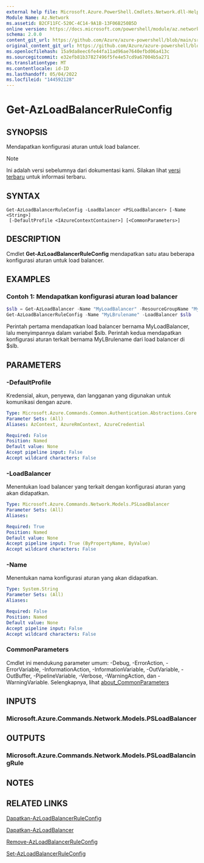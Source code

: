 ```yaml
---
external help file: Microsoft.Azure.PowerShell.Cmdlets.Network.dll-Help.xml
Module Name: Az.Network
ms.assetid: B2CF11FC-520C-4C14-9A1B-13F06B250B5D
online version: https://docs.microsoft.com/powershell/module/az.network/get-azloadbalancerruleconfig
schema: 2.0.0
content_git_url: https://github.com/Azure/azure-powershell/blob/main/src/Network/Network/help/Get-AzLoadBalancerRuleConfig.md
original_content_git_url: https://github.com/Azure/azure-powershell/blob/main/src/Network/Network/help/Get-AzLoadBalancerRuleConfig.md
ms.openlocfilehash: 15a9da8eec6fe44fa11ad96ae7640efbd06a413c
ms.sourcegitcommit: e32efb81b37827496f5fe4e57cd9a67004b5a271
ms.translationtype: MT
ms.contentlocale: id-ID
ms.lasthandoff: 05/04/2022
ms.locfileid: "144592128"
---
```

# Get-AzLoadBalancerRuleConfig

## SYNOPSIS
Mendapatkan konfigurasi aturan untuk load balancer.

> [!NOTE]
>Ini adalah versi sebelumnya dari dokumentasi kami. Silakan lihat [versi terbaru](/powershell/module/az.network/get-azloadbalancerruleconfig) untuk informasi terbaru.

## SYNTAX

```
Get-AzLoadBalancerRuleConfig -LoadBalancer <PSLoadBalancer> [-Name <String>]
 [-DefaultProfile <IAzureContextContainer>] [<CommonParameters>]
```

## DESCRIPTION
Cmdlet **Get-AzLoadBalancerRuleConfig** mendapatkan satu atau beberapa konfigurasi aturan untuk load balancer.

## EXAMPLES

### Contoh 1: Mendapatkan konfigurasi aturan load balancer
```powershell
$slb = Get-AzLoadBalancer -Name "MyLoadBalancer" -ResourceGroupName "MyResourceGroup"
Get-AzLoadBalancerRuleConfig -Name "MyLBrulename" -LoadBalancer $slb
```

Perintah pertama mendapatkan load balancer bernama MyLoadBalancer, lalu menyimpannya dalam variabel $slb.
Perintah kedua mendapatkan konfigurasi aturan terkait bernama MyLBrulename dari load balancer di $slb.

## PARAMETERS

### -DefaultProfile
Kredensial, akun, penyewa, dan langganan yang digunakan untuk komunikasi dengan azure.

```yaml
Type: Microsoft.Azure.Commands.Common.Authentication.Abstractions.Core.IAzureContextContainer
Parameter Sets: (All)
Aliases: AzContext, AzureRmContext, AzureCredential

Required: False
Position: Named
Default value: None
Accept pipeline input: False
Accept wildcard characters: False
```

### -LoadBalancer
Menentukan load balancer yang terkait dengan konfigurasi aturan yang akan didapatkan.

```yaml
Type: Microsoft.Azure.Commands.Network.Models.PSLoadBalancer
Parameter Sets: (All)
Aliases:

Required: True
Position: Named
Default value: None
Accept pipeline input: True (ByPropertyName, ByValue)
Accept wildcard characters: False
```

### -Name
Menentukan nama konfigurasi aturan yang akan didapatkan.

```yaml
Type: System.String
Parameter Sets: (All)
Aliases:

Required: False
Position: Named
Default value: None
Accept pipeline input: False
Accept wildcard characters: False
```

### CommonParameters
Cmdlet ini mendukung parameter umum: -Debug, -ErrorAction, -ErrorVariable, -InformationAction, -InformationVariable, -OutVariable, -OutBuffer, -PipelineVariable, -Verbose, -WarningAction, dan -WarningVariable. Selengkapnya, lihat [about_CommonParameters](http://go.microsoft.com/fwlink/?LinkID=113216)

## INPUTS

### Microsoft.Azure.Commands.Network.Models.PSLoadBalancer

## OUTPUTS

### Microsoft.Azure.Commands.Network.Models.PSLoadBalancingRule

## NOTES

## RELATED LINKS

[Dapatkan-AzLoadBalancerRuleConfig](./Add-AzLoadBalancerRuleConfig.md)

[Dapatkan-AzLoadBalancer](./Get-AzLoadBalancer.md)

[Remove-AzLoadBalancerRuleConfig](./Remove-AzLoadBalancerRuleConfig.md)

[Set-AzLoadBalancerRuleConfig](./Set-AzLoadBalancerRuleConfig.md)


